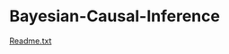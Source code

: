 # Bayesian-Causal-Inference
[Readme.txt](https://github.com/Tommaso11397/Bayesian-Causal-Inference/files/7304239/Readme.txt)
